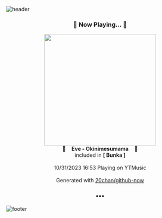 ![header](https://capsule-render.vercel.app/api?type=wave&height=170&section=header&fontColor=090707&fontAlignX=45&fontAlignY=65&fontSize=100)

<h3 align="center">🎵 Now Playing... 🎵</h3>
<p align="center">
  <a href="https://music.youtube.com/watch?v=UM8-yjDOTSI">
    <img width="300" src="https://lh3.googleusercontent.com/HUmsOGk7OnIJleekpLmXLuZ_9Igvhv8fwVigKVbuzqjYo3Mj5iWMVXYAPZgbAaCpyVOW9W2cu8NZS52m7g">
  </a>
  <br>
  🎵&nbsp&nbsp&nbsp <b>Eve - Okinimesumama</b> &nbsp&nbsp&nbsp🎵
  <br>
  included in <b>[ Bunka ]</b>
  
  <br />
  <br />
  10/31/2023 16:53 Playing on YTMusic
  <br />
  <br />
  Generated with <a href="https://github.com/20chan/github-now">20chan/github-now</a>
</p>

<h3 align="center">•••</h3>

![footer](https://capsule-render.vercel.app/api?type=wave&height=150&section=footer)
